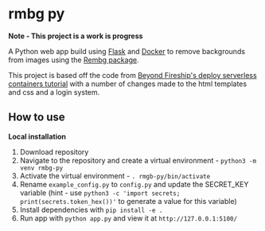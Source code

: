 # rmbg py

**Note - This project is a work is progress**

A Python web app build using [Flask](https://flask.palletsprojects.com/en/3.0.x/) and [Docker](https://www.docker.com/) to remove backgrounds from images using the [Rembg package](https://github.com/danielgatis/rembg).

This project is based off the code from [Beyond Fireship's deploy serverless containers tutorial](https://www.youtube.com/watch?v=cw34KMPSt4k) with a number of changes made to the html templates and css and a login system.

## How to use

**Local installation**
1. Download repository
2. Navigate to the repository and create a virtual environment - `python3 -m venv rmbg-py`
3. Activate the virtual environment - `. rmgb-py/bin/activate`
4. Rename `example_config.py` to `config.py` and update the SECRET_KEY variable (hint - use `python3 -c 'import secrets; print(secrets.token_hex())'` to generate a value for this variable)
5. Install dependencies with `pip install -e .`
6. Run app with `python app.py` and view it at `http://127.0.0.1:5100/`